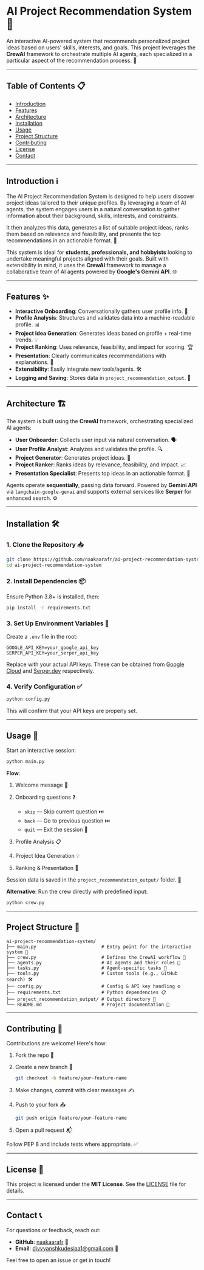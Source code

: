 # AI Project Recommendation System 🌟

An interactive AI-powered system that recommends personalized project ideas based on users' skills, interests, and goals. This project leverages the **CrewAI** framework to orchestrate multiple AI agents, each specialized in a particular aspect of the recommendation process. 🚀

---

## Table of Contents 📋

- [Introduction](#introduction-ℹ️)
- [Features](#features-✨)
- [Architecture](#architecture-🏗️)
- [Installation](#installation-🛠️)
- [Usage](#usage-🚀)
- [Project Structure](#project-structure-📂)
- [Contributing](#contributing-🤝)
- [License](#license-📜)
- [Contact](#contact-📞)

---

## Introduction ℹ️

The AI Project Recommendation System is designed to help users discover project ideas tailored to their unique profiles. By leveraging a team of AI agents, the system engages users in a natural conversation to gather information about their background, skills, interests, and constraints.

It then analyzes this data, generates a list of suitable project ideas, ranks them based on relevance and feasibility, and presents the top recommendations in an actionable format. 🎯

This system is ideal for **students, professionals, and hobbyists** looking to undertake meaningful projects aligned with their goals. Built with extensibility in mind, it uses the **CrewAI** framework to manage a collaborative team of AI agents powered by **Google's Gemini API**. 🌐

---

## Features ✨

- **Interactive Onboarding**: Conversationally gathers user profile info. 🤝  
- **Profile Analysis**: Structures and validates data into a machine-readable profile. 📊  
- **Project Idea Generation**: Generates ideas based on profile + real-time trends. 💡  
- **Project Ranking**: Uses relevance, feasibility, and impact for scoring. 🏆  
- **Presentation**: Clearly communicates recommendations with explanations. 🎯  
- **Extensibility**: Easily integrate new tools/agents. 🛠️  
- **Logging and Saving**: Stores data in `project_recommendation_output`. 💾  

---

## Architecture 🏗️

The system is built using the **CrewAI** framework, orchestrating specialized AI agents:

- **User Onboarder**: Collects user input via natural conversation. 🗣️  
- **User Profile Analyst**: Analyzes and validates the profile. 🔍  
- **Project Generator**: Generates project ideas. 🚀  
- **Project Ranker**: Ranks ideas by relevance, feasibility, and impact. 📈  
- **Presentation Specialist**: Presents top ideas in an actionable format. 📝  

Agents operate **sequentially**, passing data forward. Powered by **Gemini API** via `langchain-google-genai` and supports external services like **Serper** for enhanced search. ⚙️

---

## Installation 🛠️

### 1. Clone the Repository 📥
```bash
git clone https://github.com/naakaarafr/ai-project-recommendation-system.git
cd ai-project-recommendation-system
````

### 2. Install Dependencies 📦

Ensure Python 3.8+ is installed, then:

```bash
pip install -r requirements.txt
```

### 3. Set Up Environment Variables 🔑

Create a `.env` file in the root:

```
GOOGLE_API_KEY=your_google_api_key
SERPER_API_KEY=your_serper_api_key
```

Replace with your actual API keys. These can be obtained from [Google Cloud](https://ai.google.dev/) and [Serper.dev](https://serper.dev/) respectively.

### 4. Verify Configuration ✅

```bash
python config.py
```

This will confirm that your API keys are properly set.

---

## Usage 🚀

Start an interactive session:

```bash
python main.py
```

**Flow**:

1. Welcome message 👋
2. Onboarding questions ❓

   * `skip` — Skip current question ⏭️
   * `back` — Go to previous question ⏮️
   * `quit` — Exit the session 🚪
3. Profile Analysis 📋
4. Project Idea Generation 💡
5. Ranking & Presentation 🏅

Session data is saved in the `project_recommendation_output/` folder. 📂

**Alternative**: Run the crew directly with predefined input:

```bash
python crew.py
```

---

## Project Structure 📂

```
ai-project-recommendation-system/
├── main.py                        # Entry point for the interactive system 🚀
├── crew.py                        # Defines the CrewAI workflow 🧠
├── agents.py                      # AI agents and their roles 🤖
├── tasks.py                       # Agent-specific tasks 📝
├── tools.py                       # Custom tools (e.g., GitHub search) 🛠️
├── config.py                      # Config & API key handling ⚙️
├── requirements.txt               # Python dependencies 📋
├── project_recommendation_output/ # Output directory 💾
└── README.md                      # Project documentation 📘
```

---

## Contributing 🤝

Contributions are welcome! Here's how:

1. Fork the repo 🍴
2. Create a new branch 🌿

   ```bash
   git checkout -b feature/your-feature-name
   ```
3. Make changes, commit with clear messages ✍️
4. Push to your fork 📤

   ```bash
   git push origin feature/your-feature-name
   ```
5. Open a pull request 📬

Follow PEP 8 and include tests where appropriate. ✅

---

## License 📜

This project is licensed under the **MIT License**. See the [LICENSE](LICENSE) file for details.

---

## Contact 📞

For questions or feedback, reach out:

* **GitHub**: [naakaarafr](https://github.com/naakaarafr) 👤
* **Email**: [divvyanshkudesiaa1@gmail.com](mailto:divvyanshkudesiaa1@gmail.com) 📧

Feel free to open an issue or get in touch!

